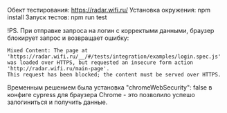 Обект тестирования: https://radar.wifi.ru/
Установка окружения: npm install
Запуск тестов: npm run test

!PS. При отправке запроса на логин с корректыми данными, браузер блокирует запрос и возвращает ошибку:
```
Mixed Content: The page at 'https://radar.wifi.ru/__/#/tests/integration/examples/login.spec.js' 
was loaded over HTTPS, but requested an insecure form action 'http://radar.wifi.ru/main-page'. 
This request has been blocked; the content must be served over HTTPS.
```
Временным решением была установка "chromeWebSecurity": false в конфиге cypress для браузера Chrome - это позволило успешо залогиниться и получить данные.
